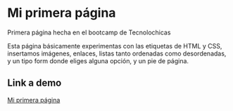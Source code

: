 # Mi primera página
Primera página hecha en el bootcamp de Tecnolochicas

Esta página básicamente experimentas con las etiquetas de HTML y CSS, insertamos imágenes, enlaces, listas tanto ordenadas como desordenadas, y un tipo form donde eliges alguna opción, y un pie de página.

## Link a demo
[Mi primera página](https://mi-primera-p-gina.vercel.app/)
